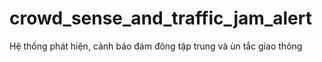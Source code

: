 # crowd_sense_and_traffic_jam_alert
Hệ thống phát hiện, cảnh báo đám đông tập trung và ùn tắc giao thông   

